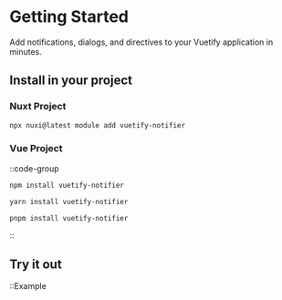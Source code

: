 # Getting Started

Add notifications, dialogs, and directives to your Vuetify application in minutes.

## Install in your project

### Nuxt Project

```bash [npx]
npx nuxi@latest module add vuetify-notifier
```

### Vue Project

::code-group

  ```bash [npm]
  npm install vuetify-notifier
  ```

  ```bash [yarn]
  yarn install vuetify-notifier
  ```

  ```bash [pnpm]
  pnpm install vuetify-notifier
  ```
::

## Try it out
::Example
